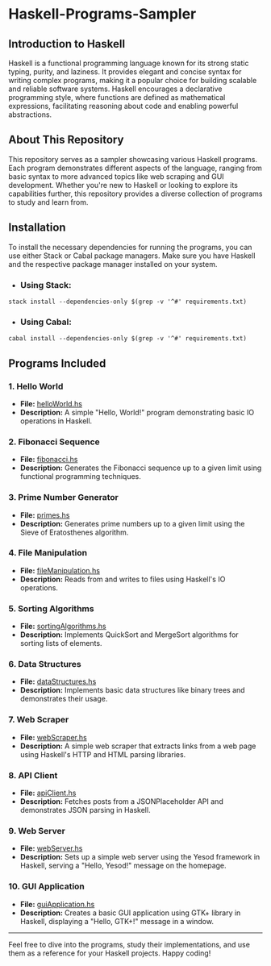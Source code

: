 # Haskell-Programs-Sampler

## Introduction to Haskell

Haskell is a functional programming language known for its strong static typing, purity, and laziness. It provides elegant and concise syntax for writing complex programs, making it a popular choice for building scalable and reliable software systems. Haskell encourages a declarative programming style, where functions are defined as mathematical expressions, facilitating reasoning about code and enabling powerful abstractions.

## About This Repository

This repository serves as a sampler showcasing various Haskell programs. Each program demonstrates different aspects of the language, ranging from basic syntax to more advanced topics like web scraping and GUI development. Whether you're new to Haskell or looking to explore its capabilities further, this repository provides a diverse collection of programs to study and learn from.

## Installation

To install the necessary dependencies for running the programs, you can use either Stack or Cabal package managers. Make sure you have Haskell and the respective package manager installed on your system.

- ### Using Stack:

```stack install --dependencies-only $(grep -v '^#' requirements.txt)```

- ### Using Cabal:

```cabal install --dependencies-only $(grep -v '^#' requirements.txt)```

## Programs Included

### 1. Hello World

- **File:** [helloWorld.hs](helloWorld.hs)
- **Description:** A simple "Hello, World!" program demonstrating basic IO operations in Haskell.

### 2. Fibonacci Sequence

- **File:** [fibonacci.hs](fibonacci.hs)
- **Description:** Generates the Fibonacci sequence up to a given limit using functional programming techniques.

### 3. Prime Number Generator

- **File:** [primes.hs](primes.hs)
- **Description:** Generates prime numbers up to a given limit using the Sieve of Eratosthenes algorithm.

### 4. File Manipulation

- **File:** [fileManipulation.hs](fileManipulation.hs)
- **Description:** Reads from and writes to files using Haskell's IO operations.

### 5. Sorting Algorithms

- **File:** [sortingAlgorithms.hs](sortingAlgorithms.hs)
- **Description:** Implements QuickSort and MergeSort algorithms for sorting lists of elements.

### 6. Data Structures

- **File:** [dataStructures.hs](dataStructures.hs)
- **Description:** Implements basic data structures like binary trees and demonstrates their usage.

### 7. Web Scraper

- **File:** [webScraper.hs](webScraper.hs)
- **Description:** A simple web scraper that extracts links from a web page using Haskell's HTTP and HTML parsing libraries.

### 8. API Client

- **File:** [apiClient.hs](apiClient.hs)
- **Description:** Fetches posts from a JSONPlaceholder API and demonstrates JSON parsing in Haskell.

### 9. Web Server

- **File:** [webServer.hs](webServer.hs)
- **Description:** Sets up a simple web server using the Yesod framework in Haskell, serving a "Hello, Yesod!" message on the homepage.

### 10. GUI Application

- **File:** [guiApplication.hs](guiApplication.hs)
- **Description:** Creates a basic GUI application using GTK+ library in Haskell, displaying a "Hello, GTK+!" message in a window.

---

Feel free to dive into the programs, study their implementations, and use them as a reference for your Haskell projects. Happy coding!
